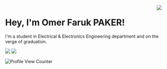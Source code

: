 <img align='right' src="https://github-readme-stats.vercel.app/api?username=OFP-TR&show_icons=true">

# Hey, I'm Omer Faruk PAKER! 
I'm a student in Electrical & Electronics Engineering department and on the verge of graduation.


[![](https://img.shields.io/linkedin/connect/omer-faruk-paker?style=social)](https://www.linkedin.com/in/omer-faruk-paker-32b429191?lipi=urn%3Ali%3Apage%3Ad_flagship3_profile_view_base_contact_details%3Bb4bN%2Fj9OSk2UWImmeQ2SwA%3D%3D)
[![](https://img.shields.io/github/followers/cobanov?style=social)](https://www.github.com/OFP-TR)

![Profile View Counter](https://komarev.com/ghpvc/?username=OFP-TR)
